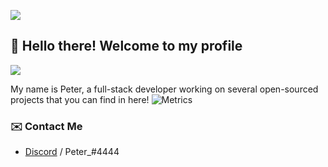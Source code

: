 ![](https://hit.yhype.me/github/profile?user_id=72696414)
## :wave: Hello there! Welcome to my profile
![](https://komarev.com/ghpvc/?username=peterhanania)

My name is Peter, a full-stack developer working on several open-sourced projects that you can find in here!
![Metrics](https://metrics.lecoq.io/peterhanania?template=classic&languages=1&isocalendar=1&activity=1&pagespeed=1&isocalendar.duration=half-year&languages.limit=8&languages.sections=most-used&languages.colors=github&languages.threshold=0%25&languages.indepth=false&languages.analysis.timeout=15&languages.categories=markup%2C%20programming&languages.recent.categories=markup%2C%20programming&languages.recent.load=300&languages.recent.days=14&activity.limit=5&activity.load=300&activity.days=14&activity.filter=all&activity.visibility=all&activity.timestamps=false&pagespeed.url=https%3A%2F%2Fpogy.xyz&pagespeed.detailed=false&pagespeed.screenshot=false&config.timezone=Asia%2FBeirut)

### ✉️ Contact Me

- [Discord](https://discord.com/users/710465231779790849) / Peter_#4444

